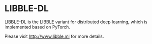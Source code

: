 # LIBBLE-DL
LIBBLE-DL is the LIBBLE variant for distributed deep learning, which is implemented based on PyTorch.  
  
Please visit http://www.libble.ml for more details.
